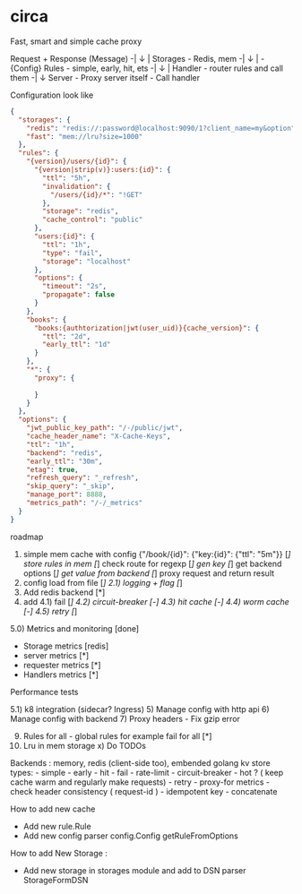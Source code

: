 # circa

Fast, smart and simple cache proxy 

Request + Response (Message)         -|
↓                                     |
Storages - Redis, mem                -| 
↓                                     |  - {Config} 
Rules - simple, early, hit, ets      -|
↓                                     |
Handler - router rules and call them -|
↓
Server - Proxy server itself - Call handler

Configuration look like
```json
{
  "storages": {
    "redis": "redis://:password@localhost:9090/1?client_name=my&option",
    "fast": "mem://lru?size=1000"
  },
  "rules": {
    "{version}/users/{id}": {
      "{version|strip(v)}:users:{id}": {
        "ttl": "5h",
        "invalidation": {
          "/users/{id}/*": "!GET"
        },
        "storage": "redis",
        "cache_control": "public"
      },
      "users:{id}": {
        "ttl": "1h",
        "type": "fail",
        "storage": "localhost"
      },
      "options": {
        "timeout": "2s",
        "propagate": false
      }
    },
    "books": {
      "books:{authtorization|jwt(user_uid)}{cache_version}": {
        "ttl": "2d",
        "early_ttl": "1d"
      }
    },
    "*": {
      "proxy": {
        
      }
    }
  },
  "options": {
    "jwt_public_key_path": "/-/public/jwt", 
    "cache_header_name": "X-Cache-Keys",
    "ttl": "1h",
    "backend": "redis",
    "early_ttl": "30m",
    "etag": true,
    "refresh_query": "_refresh",
    "skip_query": "_skip",
    "manage_port": 8888,
    "metrics_path": "/-/_metrics"
  }
}

```

roadmap
1) simple mem cache with config {"/book/{id}": {"key:{id}": {"ttl": "5m"}}
    [*] store rules in mem 
    [*] check route for regexp 
    [*] gen key
    [*] get backend options
    [*] get value from backend
    [*] proxy request and return result
2) config load from file [*]
2.1) logging + flag [*]
3) Add redis backend [*]
4) add 
   4.1) fail [*] 
   4.2) circuit-breaker [-]
   4.3) hit cache [-]
   4.4) worm cache [-]
   4.5) retry [*]
   
5.0) Metrics and monitoring [done]
   - Storage metrics [redis]
   - server metrics [*]
   - requester metrics [*]
   - Handlers metrics [*]
    
Performance tests

5.1) k8 integration (sidecar? Ingress)
5) Manage config with http api
6) Manage config with backend 
7) Proxy headers  - Fix gzip error 

9) Rules for all - global rules for example fail for all  [*]
10) Lru in mem storage 
x) Do TODOs

Backends : memory, redis (client-side too), embended golang kv store
types: 
    - simple
    - early 
    - hit
    - fail 
    - rate-limit 
    - circuit-breaker
    - hot ? ( keep cache warm and regularly make requests)
    - retry
    - proxy-for metrics
    - check header consistency ( request-id )
    - idempotent key
    - concatenate



How to add new cache 
 - Add new rule.Rule
 - Add new config parser config.Config  getRuleFromOptions

How to add New Storage :
 - Add new storage in storages module and add to DSN parser StorageFormDSN 